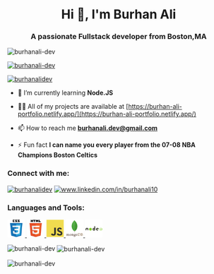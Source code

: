 <h1 align="center">Hi 👋, I'm Burhan Ali</h1>
<h3 align="center">A passionate Fullstack developer from Boston,MA</h3>

<p align="left"> <img src="https://komarev.com/ghpvc/?username=burhanali-dev&label=Profile%20views&color=0e75b6&style=flat" alt="burhanali-dev" /> </p>

<p align="left"> <a href="https://github.com/ryo-ma/github-profile-trophy"><img src="https://github-profile-trophy.vercel.app/?username=burhanali-dev" alt="burhanali-dev" /></a> </p>

<p align="left"> <a href="https://twitter.com/burhanalidev" target="blank"><img src="https://img.shields.io/twitter/follow/burhanalidev?logo=twitter&style=for-the-badge" alt="burhanalidev" /></a> </p>

- 🌱 I’m currently learning **Node.JS**

- 👨‍💻 All of my projects are available at [https://burhan-ali-portfolio.netlify.app/](https://burhan-ali-portfolio.netlify.app/)

- 📫 How to reach me **burhanali.dev@gmail.com**

- ⚡ Fun fact **I can name you every player from the 07-08 NBA Champions Boston Celtics**

<h3 align="left">Connect with me:</h3>
<p align="left">
<a href="https://twitter.com/burhanalidev" target="blank"><img align="center" src="https://raw.githubusercontent.com/rahuldkjain/github-profile-readme-generator/master/src/images/icons/Social/twitter.svg" alt="burhanalidev" height="30" width="40" /></a>
<a href="https://linkedin.com/in/www.linkedin.com/in/burhanali10" target="blank"><img align="center" src="https://raw.githubusercontent.com/rahuldkjain/github-profile-readme-generator/master/src/images/icons/Social/linked-in-alt.svg" alt="www.linkedin.com/in/burhanali10" height="30" width="40" /></a>
</p>

<h3 align="left">Languages and Tools:</h3>
<p align="left"> <a href="https://www.w3schools.com/css/" target="_blank" rel="noreferrer"> <img src="https://raw.githubusercontent.com/devicons/devicon/master/icons/css3/css3-original-wordmark.svg" alt="css3" width="40" height="40"/> </a> <a href="https://www.w3.org/html/" target="_blank" rel="noreferrer"> <img src="https://raw.githubusercontent.com/devicons/devicon/master/icons/html5/html5-original-wordmark.svg" alt="html5" width="40" height="40"/> </a> <a href="https://developer.mozilla.org/en-US/docs/Web/JavaScript" target="_blank" rel="noreferrer"> <img src="https://raw.githubusercontent.com/devicons/devicon/master/icons/javascript/javascript-original.svg" alt="javascript" width="40" height="40"/> </a> <a href="https://www.mongodb.com/" target="_blank" rel="noreferrer"> <img src="https://raw.githubusercontent.com/devicons/devicon/master/icons/mongodb/mongodb-original-wordmark.svg" alt="mongodb" width="40" height="40"/> </a> <a href="https://nodejs.org" target="_blank" rel="noreferrer"> <img src="https://raw.githubusercontent.com/devicons/devicon/master/icons/nodejs/nodejs-original-wordmark.svg" alt="nodejs" width="40" height="40"/> </a> </p>

<p><img align="left" src="https://github-readme-stats.vercel.app/api/top-langs?username=burhanali-dev&show_icons=true&locale=en&layout=compact" alt="burhanali-dev" /></p>

<p>&nbsp;<img align="center" src="https://github-readme-stats.vercel.app/api?username=burhanali-dev&show_icons=true&locale=en" alt="burhanali-dev" /></p>

<p><img align="center" src="https://github-readme-streak-stats.herokuapp.com/?user=burhanali-dev&" alt="burhanali-dev" /></p>


<!---
Burhanali-dev/Burhanali-dev is a ✨ special ✨ repository because its `README.md` (this file) appears on your GitHub profile.
You can click the Preview link to take a look at your changes.
--->
